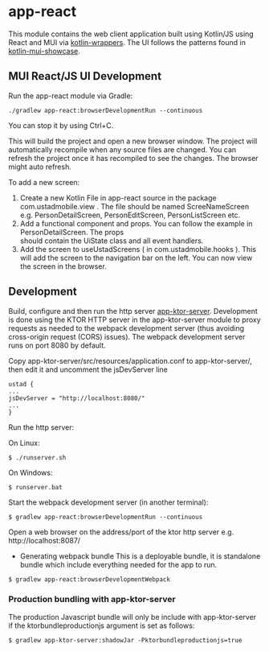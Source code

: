 # app-react

This module contains the web client application built using Kotlin/JS using React and MUI
via [kotlin-wrappers](https://github.com/JetBrains/kotlin-wrappers). The UI follows the patterns 
found in [kotlin-mui-showcase](https://github.com/karakum-team/kotlin-mui-showcase).

## MUI React/JS UI Development

Run the app-react module via Gradle:

```
./gradlew app-react:browserDevelopmentRun --continuous 
```
You can stop it by using Ctrl+C.

This will build the project and open a new browser window. The project will automatically recompile
when any source files are changed. You can refresh the project once it has recompiled to see the
changes. The browser might auto refresh.

To add a new screen:

1. Create a new Kotlin File in app-react source in the package com.ustadmobile.view . The file should
be named ScreeNameScreen e.g. PersonDetailScreen, PersonEditScreen, PersonListScreen etc.
2. Add a functional component and props. You can follow the example in PersonDetailScreen. The props  
should contain the UiState class and all event handlers.
3. Add the screen to useUstadScreens ( in com.ustadmobile.hooks ). This will add the screen to the
navigation bar on the left. You can now view the screen in the browser.


## Development

Build, configure and then run the http server [app-ktor-server](app-ktor-server/README.md).
Development is done using the KTOR HTTP server in
the app-ktor-server module to proxy requests as needed to the webpack development server (thus
avoiding cross-origin request (CORS) issues). The webpack development server runs on port 8080 by
default.

Copy app-ktor-server/src/resources/application.conf to app-ktor-server/, then edit it and uncomment
the jsDevServer line

```
ustad {
...
jsDevServer = "http://localhost:8080/"
...
}
```

Run the http server:

On Linux:
```
$ ./runserver.sh
```
On Windows:
```
$ runserver.bat
```

Start the webpack development server (in another terminal):

```
$ gradlew app-react:browserDevelopmentRun --continuous
```

Open a web browser on the address/port of the ktor http server e.g. http://localhost:8087/


* Generating webpack bundle
This is a deployable bundle, it is standalone bundle which include everything needed for the app to run.
```
$ gradlew app-react:browserDevelopmentWebpack
```

### Production bundling with app-ktor-server

The production Javascript bundle will only be include with app-ktor-server if the ktorbundleproductionjs
argument is set as follows:

```
$ gradlew app-ktor-server:shadowJar -Pktorbundleproductionjs=true
```
